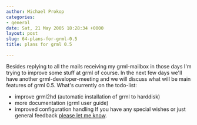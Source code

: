```yaml
---
author: Michael Prokop
categories:
- general
date: Sat, 21 May 2005 18:28:34 +0000
layout: post
slug: 64-plans-for-grml-0.5
title: plans for grml 0.5

---
```

Besides replying to all the mails receiving my grml\-mailbox in those days I'm trying to improve some stuff at grml of course. In the next few days we'll have another grml\-developer\-meeting and we will discuss what will be main features of grml 0\.5\.
What's currently on the todo\-list:
* improve grml2hd (automatic installation of grml to harddisk)
* more documentation (grml user guide)
* improved configuration handling
If you have any special wishes or just general feedback [please let me know](http://grml.org/contact/).  
